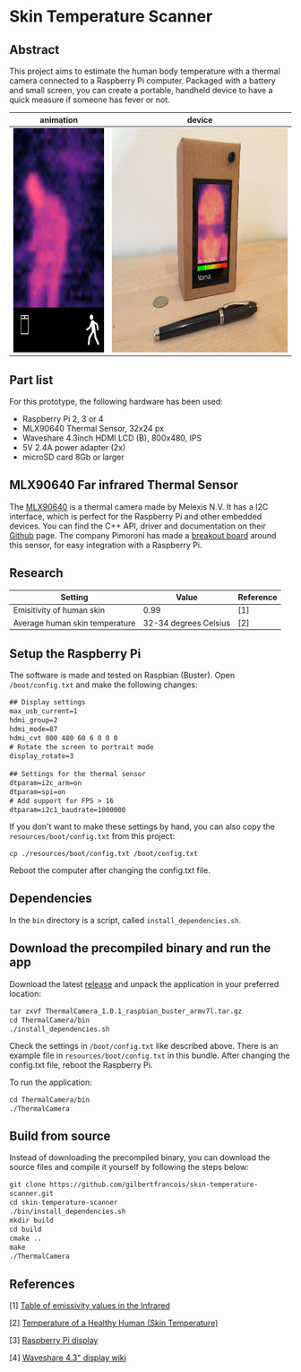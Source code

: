 # Skin Temperature Scanner

## Abstract

This project aims to estimate the human body temperature with a
thermal camera connected to a Raspberry Pi computer. Packaged with
a battery and small screen, you can create a portable, handheld
device to have a quick measure if someone has fever or not.

|animation   | device  |
|---|---|
|<img alt="preview" src="resources/doc/preview.gif" height=400 width=240> | <img alt="box" src="resources/doc/01.jpg" height=400 width=533>|

## Part list

For this prototype, the following hardware has been used:
- Raspberry Pi 2, 3 or 4
- MLX90640 Thermal Sensor, 32x24 px 
- Waveshare 4.3inch HDMI LCD (B), 800x480, IPS
- 5V 2.4A power adapter (2x)
- microSD card 8Gb or larger

## MLX90640 Far infrared Thermal Sensor

The [MLX90640](https://www.melexis.com/en/product/MLX90640/Far-Infrared-Thermal-Sensor-Array) is a thermal camera
made by Melexis N.V. It has a I2C interface, which is perfect for the Raspberry Pi and other embedded devices. You can 
find the C++ API, driver and documentation on their [Github](https://github.com/melexis/mlx90640-library) page.
The company Pimoroni has made a 
[breakout board](https://shop.pimoroni.com/products/mlx90640-thermal-camera-breakout?variant=12536948654163) around this
sensor, for easy integration with a Raspberry Pi.

## Research

| Setting                        | Value                 | Reference |
| ------------------------------ | --------------------- | --------- |
| Emisitivity of human skin      | 0.99                  | [1]       |
| Average human skin temperature | 32-34 degrees Celsius | [2]       |


## Setup the Raspberry Pi

The software is made and tested on Raspbian (Buster). Open `/boot/config.txt` and make the following changes:

```
## Display settings
max_usb_current=1
hdmi_group=2
hdmi_mode=87
hdmi_cvt 800 480 60 6 0 0 0 
# Rotate the screen to portrait mode
display_rotate=3

## Settings for the thermal sensor
dtparam=i2c_arm=on
dtparam=spi=on
# Add support for FPS > 16
dtparam=i2c1_baudrate=1000000
```

If you don't want to make these settings by hand, you can also copy the `resources/boot/config.txt` from this project:

```shell script
cp ./resources/boot/config.txt /boot/config.txt
```
Reboot the computer after changing the config.txt file.

## Dependencies

In the `bin` directory is a script, called `install_dependencies.sh`.


## Download the precompiled binary and run the app

Download the latest [release](https://github.com/gilbertfrancois/skin-temperature-scanner/releasehttps://github.com/gilbertfrancois/skin-temperature-scanner/releases) 
and unpack the application in your preferred location:
```shell script
tar zxvf ThermalCamera_1.0.1_raspbian_buster_armv7l.tar.gz
cd ThermalCamera/bin
./install_dependencies.sh
```
Check the settings in `/boot/config.txt` like described above. There is an example file in `resources/boot/config.txt` in 
this bundle. After changing the config.txt file, reboot the Raspberry Pi.

To run the application:
```shell script
cd ThermalCamera/bin
./ThermalCamera
```

## Build from source

Instead of downloading the precompiled binary, you can download the source files and compile it yourself by following
the steps below:

```shell script
git clone https://github.com/gilbertfrancois/skin-temperature-scanner.git
cd skin-temperature-scanner
./bin/install_dependencies.sh
mkdir build
cd build
cmake ..
make
./ThermalCamera
``` 

## References

[1] [Table of emissivity values in the Infrared](https://www.optotherm.com/emiss-table.htm)

[2] [Temperature of a Healthy Human (Skin Temperature)](https://hypertextbook.com/facts/2001/AbantyFarzana.shtml)

[3] [Raspberry Pi display](https://www.raspberrypi.org/documentation/hardware/display/)

[4] [Waveshare 4.3" display wiki](https://www.waveshare.com/wiki/4.3inch_HDMI_LCD_(B))
